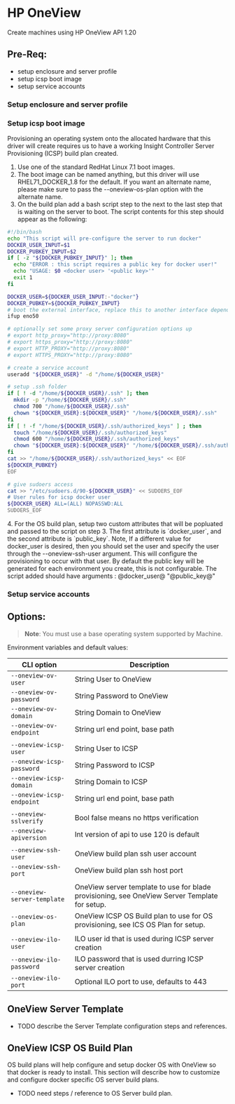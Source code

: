 <!--[metadata]>
+++
title = "OneView"
description = "HP OneView driver for machine"
keywords = ["machine, OneView, driver"]
[menu.main]
parent="smn_machine_drivers"
+++
<![end-metadata]-->

# HP OneView
Create machines using HP OneView API 1.20

## Pre-Req:

* setup enclosure and server profile
* setup icsp boot image
* setup service accounts

### Setup enclosure and server profile

### Setup icsp boot image

Provisioning an operating system onto the allocated hardware that this driver will create requires us to have a working Insight Controller Server Provisioning (ICSP) build plan created.

1. Use one of the standard RedHat Linux 7.1 boot images.
2. The boot image can be named anything, but this driver will use RHEL71_DOCKER_1.8 for the default.  If you want an alternate name, please make sure to pass the --oneview-os-plan option with the alternate name.
3. On the build plan add a bash script step to the next to the last step that is waiting on the server to boot.  The script contents for this step should appear as the following:

```bash
#!/bin/bash
echo "This script will pre-configure the server to run docker"
DOCKER_USER_INPUT=$1
DOCKER_PUBKEY_INPUT=$2
if [ -z "${DOCKER_PUBKEY_INPUT}" ]; then
  echo "ERROR : this script requires a public key for docker user!"
  echo "USAGE: $0 <docker user> '<public key>'"
  exit 1
fi

DOCKER_USER=${DOCKER_USER_INPUT:-"docker"}
DOCKER_PUBKEY=${DOCKER_PUBKEY_INPUT}
# boot the external interface, replace this to another interface dependening on your hardware
ifup eno50

# optionally set some proxy server configuration options up
# export http_proxy="http://proxy:8080"
# export https_proxy="http://proxy:8080"
# export HTTP_PROXY="http://proxy:8080"
# export HTTPS_PROXY="http://proxy:8080"

# create a service account
useradd "${DOCKER_USER}" -d "/home/${DOCKER_USER}"

# setup .ssh folder
if [ ! -d "/home/${DOCKER_USER}/.ssh" ]; then
  mkdir -p "/home/${DOCKER_USER}/.ssh"
  chmod 700 "/home/${DOCKER_USER}/.ssh"
  chown "${DOCKER_USER}:${DOCKER_USER}" "/home/${DOCKER_USER}/.ssh"
fi
if [ ! -f "/home/${DOCKER_USER}/.ssh/authorized_keys" ] ; then
  touch "/home/${DOCKER_USER}/.ssh/authorized_keys"
  chmod 600 "/home/${DOCKER_USER}/.ssh/authorized_keys"
  chown "${DOCKER_USER}:${DOCKER_USER}" "/home/${DOCKER_USER}/.ssh/authorized_keys"
fi
cat >> "/home/${DOCKER_USER}/.ssh/authorized_keys" << EOF
${DOCKER_PUBKEY}
EOF

# give sudoers access
cat >> "/etc/sudoers.d/90-${DOCKER_USER}" << SUDOERS_EOF
# User rules for icsp docker user
${DOCKER_USER} ALL=(ALL) NOPASSWD:ALL
SUDOERS_EOF

```

<!-- list-start: 4 -->4. For the OS build plan, setup two custom attributes that will be popluated and passed to the script on step 3.   The first attribute is `docker_user`, and the second attribute is `public_key`.   Note, If a different value for docker_user is desired, then you should set the user and specify the user through the --oneview-ssh-user argument.  This will configure the provisioning to occur with that user.   By default the public key will be generated for each environment you create, this is not configurable.  The script added should have arguments : @docker_user@ "@public_key@"


### Setup service accounts

## Options:

> **Note**: You must use a base operating system supported by Machine.

Environment variables and default values:

| CLI option                 | Description
|----------------------------|--------------------------------------------|
| `--oneview-ov-user`        | String User to OneView
| `--oneview-ov-password`    | String Password to OneView
| `--oneview-ov-domain`      | String Domain to OneView
| `--oneview-ov-endpoint`    | String url end point, base path
|                            |
| `--oneview-icsp-user`      | String User to ICSP
| `--oneview-icsp-password`  | String Password to ICSP
| `--oneview-icsp-domain`    | String Domain to ICSP
| `--oneview-icsp-endpoint`  | String url end point, base path
|                            |
| `--oneview-sslverify`      | Bool false means no https verification
| `--oneview-apiversion`     | Int version of api to use 120 is default
|                            |
| `--oneview-ssh-user`       | OneView build plan ssh user account
| `--oneview-ssh-port`       | OneView build plan ssh host port
|                            |
| `--oneview-server-template`| OneView server template to use for blade provisioning, see OneView Server Template for setup.
| `--oneview-os-plan`        | OneView ICSP OS Build plan to use for OS provisioning, see ICS OS Plan for setup.
|                            |
| `--oneview-ilo-user`       | ILO user id that is used during ICSP server creation
| `--oneview-ilo-password`   | ILO password that is used durring ICSP server creation
| `--oneview-ilo-port`       | Optional ILO port to use, defaults to 443


## OneView Server Template

* TODO describe the Server Template configuration steps and references.

## OneView ICSP OS Build Plan

OS build plans will help configure and setup docker OS with OneView so that
docker is ready to install.  This section will describe how to customize and
configure docker specific OS server build plans.

* TODO need steps / reference to OS Server build plan.

